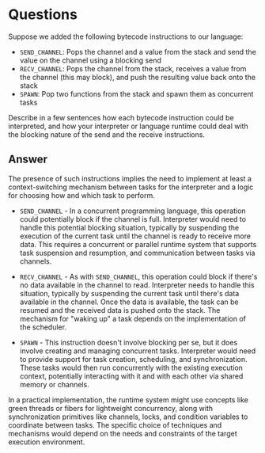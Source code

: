 # Questions
Suppose we added the following bytecode instructions to our language:
- `SEND_CHANNEL`:
    Pops the channel and a value from the stack and send the value on the channel using a blocking send
- `RECV_CHANNEL`:
    Pops the channel from the stack, receives a value from the channel (this may block), and push the resulting value back onto the stack
- `SPAWN`:
    Pop two functions from the stack and spawn them as concurrent tasks 

Describe in a few sentences how each bytecode instruction could be interpreted, and how your interpreter or language runtime could deal with the blocking nature of the send and the receive instructions.

## Answer

The presence of such instructions implies the need to implement at least a context-switching mechanism between tasks for the interpreter and a logic for choosing how and which task to perform. 

- `SEND_CHANNEL` - In a concurrent programming language, this operation could potentially block if the channel is full. Interpreter would need to handle this potential blocking situation, typically by suspending the execution of the current task until the channel is ready to receive more data. This requires a concurrent or parallel runtime system that supports task suspension and resumption, and communication between tasks via channels.

- `RECV_CHANNEL` - As with `SEND_CHANNEL`, this operation could block if there's no data available in the channel to read. Interpreter needs to handle this situation, typically by suspending the current task until there's data available in the channel. Once the data is available, the task can be resumed and the received data is pushed onto the stack. The mechanism for "waking up" a task depends on the implementation of the scheduler.

- `SPAWN` - This instruction doesn't involve blocking per se, but it does involve creating and managing concurrent tasks. Interpreter would need to provide support for task creation, scheduling, and synchronization. These tasks would then run concurrently with the existing execution context, potentially interacting with it and with each other via shared memory or channels.

In a practical implementation, the runtime system might use concepts like green threads or fibers for lightweight concurrency, along with synchronization primitives like channels, locks, and condition variables to coordinate between tasks. The specific choice of techniques and mechanisms would depend on the needs and constraints of the target execution environment.
